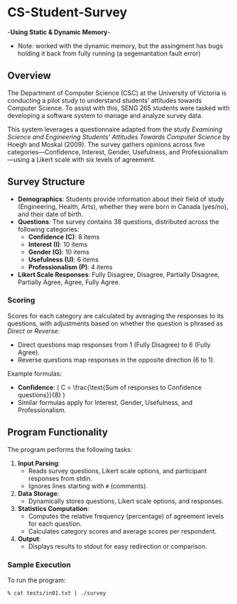 # CS-Student-Survey
-**Using Static & Dynamic Memory**-
* Note: worked with the dynamic memory, but the assingment has bugs holding it back from fully running (a segemantation fault error)
  
## Overview

The Department of Computer Science (CSC) at the University of Victoria is conducting a pilot study to understand students’ attitudes towards Computer Science. To assist with this, SENG 265 students were tasked with developing a software system to manage and analyze survey data.

This system leverages a questionnaire adapted from the study *Examining Science and Engineering Students’ Attitudes Towards Computer Science* by Hoegh and Moskal (2009). The survey gathers opinions across five categories—Confidence, Interest, Gender, Usefulness, and Professionalism—using a Likert scale with six levels of agreement.

## Survey Structure

- **Demographics**: Students provide information about their field of study (Engineering, Health, Arts), whether they were born in Canada (yes/no), and their date of birth.
- **Questions**: The survey contains 38 questions, distributed across the following categories:
  - **Confidence (C)**: 8 items
  - **Interest (I)**: 10 items
  - **Gender (G)**: 10 items
  - **Usefulness (U)**: 6 items
  - **Professionalism (P)**: 4 items
- **Likert Scale Responses**: Fully Disagree, Disagree, Partially Disagree, Partially Agree, Agree, Fully Agree.

### Scoring

Scores for each category are calculated by averaging the responses to its questions, with adjustments based on whether the question is phrased as *Direct* or *Reverse*:
- Direct questions map responses from 1 (Fully Disagree) to 6 (Fully Agree).
- Reverse questions map responses in the opposite direction (6 to 1).

Example formulas:
- **Confidence**: \( C = \frac{\text{Sum of responses to Confidence questions}}{8} \)
- Similar formulas apply for Interest, Gender, Usefulness, and Professionalism.

## Program Functionality

The program performs the following tasks:
1. **Input Parsing**:
   - Reads survey questions, Likert scale options, and participant responses from stdin.
   - Ignores lines starting with `#` (comments).
2. **Data Storage**:
   - Dynamically stores questions, Likert scale options, and responses.
3. **Statistics Computation**:
   - Computes the relative frequency (percentage) of agreement levels for each question.
   - Calculates category scores and average scores per respondent.
4. **Output**:
   - Displays results to stdout for easy redirection or comparison.

### Sample Execution

To run the program:
```bash
% cat tests/in01.txt | ./survey
